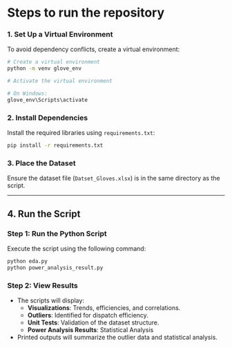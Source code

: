 # Steps to run the repository

### 1. Set Up a Virtual Environment
To avoid dependency conflicts, create a virtual environment:
```bash
# Create a virtual environment
python -m venv glove_env

# Activate the virtual environment

# On Windows:
glove_env\Scripts\activate

```
### 2. Install Dependencies
Install the required libraries using `requirements.txt`:
```bash
pip install -r requirements.txt
```

### 3. Place the Dataset
Ensure the dataset file (`Datset_Gloves.xlsx`) is in the same directory as the script.

---

## 4. Run the Script

### Step 1: Run the Python Script
Execute the script using the following command:
```bash
python eda.py
python power_analysis_result.py
```
### Step 2: View Results
- The scripts will display:
  - **Visualizations**: Trends, efficiencies, and correlations.
  - **Outliers**: Identified for dispatch efficiency.
  - **Unit Tests**: Validation of the dataset structure.
  - **Power Analysis Results**: Statistical Analysis
- Printed outputs will summarize the outlier data and statistical analysis.
